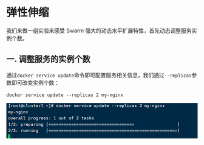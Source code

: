 # 弹性伸缩

我们来做一组实验来感受 Swarm 强大的动态水平扩展特性，首先动态调整服务实例个数。

## 一. 调整服务的实例个数

通过`docker service update`命令即可配置服务相关信息，我们通过`--replicas`参数即可改变实例个数：

```shell
docker service update --replicas 2 my-nginx
```

![](../images/45.png)

